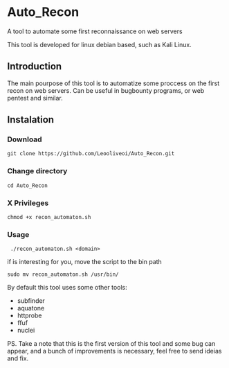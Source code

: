 # Auto_Recon
A tool to automate some first reconnaissance on web servers

This tool is developed for linux debian based, such as Kali Linux.

## Introduction

The main pourpose of this tool is to automatize some proccess on the first recon on web servers.
Can be useful in bugbounty programs, or web pentest and similar.

## Instalation 
### Download
``` git clone https://github.com/Leooliveoi/Auto_Recon.git ```

### Change directory
``` cd Auto_Recon ```

### X Privileges
``` chmod +x recon_automaton.sh ```

### Usage

``` ./recon_automaton.sh <domain>```

if is interesting for you, move the script to the bin path

``` sudo mv recon_automaton.sh /usr/bin/ ```


By default this tool uses some other tools:
- subfinder
- aquatone
- httprobe
- ffuf
- nuclei

PS. Take a note that this is the first version of this tool and some bug can appear, and a bunch of improvements is necessary, feel free to send ideias and fix.
